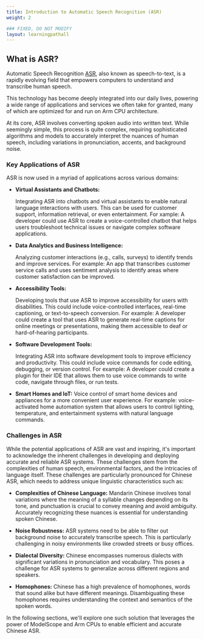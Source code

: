 ```yaml
---
title: Introduction to Automatic Speech Recognition (ASR)
weight: 2

### FIXED, DO NOT MODIFY
layout: learningpathall
---
```


## What is ASR?

Automatic Speech Recognition [ASR](https://en.wikipedia.org/wiki/Speech_recognition), also known as speech-to-text, is a rapidly evolving field that empowers computers to understand and transcribe human speech.

This technology has become deeply integrated into our daily lives, powering a wide range of applications and services we often take for granted, many of which are optimized for and run on Arm CPU architecture.

At its core, ASR involves converting spoken audio into written text. While seemingly simple, this process is quite complex, requiring sophisticated algorithms and models to accurately interpret the nuances of human speech, including variations in pronunciation, accents, and background noise.

### Key Applications of ASR

ASR is now used in a myriad of applications across various domains:

* **Virtual Assistants and Chatbots:**

    Integrating ASR into chatbots and virtual assistants to enable natural language interactions with users. This can be used for customer support, information retrieval, or even entertainment.
    For xample: A developer could use ASR to create a voice-controlled chatbot that helps users troubleshoot technical issues or navigate complex software applications.

* **Data Analytics and Business Intelligence:**

    Analyzing customer interactions (e.g., calls, surveys) to identify trends and improve services.
    For example: An app that transcribes customer service calls and uses sentiment analysis to identify areas where customer satisfaction can be improved.

* **Accessibility Tools:**

    Developing tools that use ASR to improve accessibility for users with disabilities. This could include voice-controlled interfaces, real-time captioning, or text-to-speech conversion.
    For example: A developer could create a tool that uses ASR to generate real-time captions for online meetings or presentations, making them accessible to deaf or hard-of-hearing participants.

* **Software Development Tools:**

    Integrating ASR into software development tools to improve efficiency and productivity. This could include voice commands for code editing, debugging, or version control.
    For example: A developer could create a plugin for their IDE that allows them to use voice commands to write code, navigate through files, or run tests.

* **Smart Homes and IoT:**
    Voice control of smart home devices and appliances for a more convenient user experience.
    For example: voice-activated home automation system that allows users to control lighting, temperature, and entertainment systems with natural language commands.


### Challenges in ASR

While the potential applications of ASR are vast and inspiring, it's important to acknowledge the inherent challenges in developing and deploying accurate and reliable ASR systems. These challenges stem from the complexities of human speech, environmental factors, and the intricacies of language itself. These challenges are particularly pronounced for Chinese ASR, which needs to address unique linguistic characteristics such as:

* **Complexities of Chinese Language:** 
    Mandarin Chinese involves tonal variations where the meaning of a syllable changes depending on its tone, and punctuation is crucial to convey meaning and avoid ambiguity. Accurately recognizing these nuances is essential for understanding spoken Chinese.

* **Noise Robustness:** 
    ASR systems need to be able to filter out background noise to accurately transcribe speech. This is particularly challenging in noisy environments like crowded streets or busy offices.

* **Dialectal Diversity:** 
    Chinese encompasses numerous dialects with significant variations in pronunciation and vocabulary. This poses a challenge for ASR systems to generalize across different regions and speakers.

* **Homophones:**
    Chinese has a high prevalence of homophones, words that sound alike but have different meanings. Disambiguating these homophones requires understanding the context and semantics of the spoken words.

In the following sections, we'll explore one such solution that leverages the power of ModelScope and Arm CPUs to enable efficient and accurate Chinese ASR.
